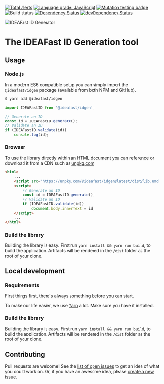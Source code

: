 [![Total alerts](https://img.shields.io/lgtm/alerts/g/ideafast/ideafast-idgen.svg?logo=lgtm&logoWidth=18)](https://lgtm.com/projects/g/ideafast/ideafast-idgen/alerts/)
[![Language grade: JavaScript](https://img.shields.io/lgtm/grade/javascript/g/ideafast/ideafast-idgen.svg?logo=lgtm&logoWidth=18)](https://lgtm.com/projects/g/ideafast/ideafast-idgen/context:javascript)
[![Mutation testing badge](https://img.shields.io/endpoint?style=flat&url=https%3A%2F%2Fbadge-api.stryker-mutator.io%2Fgithub.com%2Fideafast%2Fideafast-idgen%2Fmaster)](https://dashboard.stryker-mutator.io/reports/github.com/ideafast/ideafast-idgen/master)
![Build status](https://github.com/ideafast/ideafast-idgen/workflows/Node.js%20CI/badge.svg)
[![Dependency Status](https://img.shields.io/david/ideafast/ideafast-idgen.svg)](https://david-dm.org/ideafast/ideafast-idgen)
[![devDependency Status](https://img.shields.io/david/dev/ideafast/ideafast-idgen.svg)](https://david-dm.org/ideafast/ideafast-idgen#info=devDependencies)

![IDEAFast ID Generator](https://avatars3.githubusercontent.com/u/60649739?s=100&v=4)

# The IDEAFast ID Generation tool

## Usage

### Node.js

In a modern ES6 compatible setup you can simply import the `@ideafast/idgen` package (available from both NPM and GitHub).

```bash
$ yarn add @ideafast/idgen
```

```js
import IDEAFastID from '@ideafast/idgen';

// Generate an ID
const id = IDEAFastID.generate();
// Validate an ID
if (IDEAFastID.validate(id))
    console.log(id);
```

### Browser 

To use the library directly within an HTML document you can reference or download it from a CDN such as [unpkg.com](https://unpkg.com)

```html
<html>
    ...
    <script src="https://unpkg.com/@ideafast/idgen@latest/dist/lib.umd.js"></script>
    <script>
        // Generate an ID
        const id = IDEAFastID.generate();
        // Validate an ID
        if (IDEAFastID.validate(id))
            document.body.innerText = id;
    </script>
    ...
</html>
```

### Build the library

Building the library is easy. First run `yarn install && yarn run build`, to build the application. Artifacts will be rendered in the `/dist` folder as the root of your clone.

## Local development

### Requirements

First things first, there's always something before you can start.

To make our life easier, we use [Yarn](https://yarnpkg.com/) a lot. Make sure you have it installed.

### Build the library

Building the library is easy. First run `yarn install && yarn run build`, to build the application. Artifacts will be rendered in the `/dist` folder as the root of your clone.

## Contributing
Pull requests are welcome!
See the [list of open issues](https://github.com/ideafast/ideafast-idgen/issues) to get an idea of what you could work on.
Or, if you have an awesome idea, please [create a new issue](https://github.com/ideafast/ideafast-idgen/issues/new).